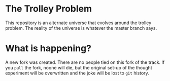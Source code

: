 # The Trolley Problem
This repository is an alternate universe that evolves around the trolley problem. The reality of the universe is whatever the master branch says.

# What is happening?
A new fork was created. There are no people tied on this fork of the track. If you `pull` the fork, noone will die, but the original set-up of the thought experiment will be overwritten and the joke will be lost to `git` history.
